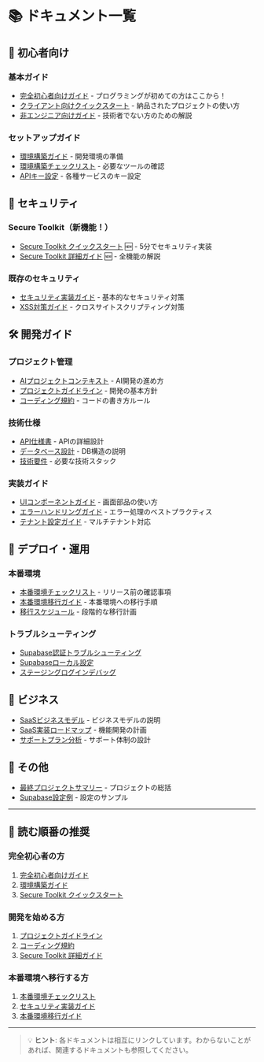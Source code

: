 # 📚 ドキュメント一覧

## 🌟 初心者向け

### 基本ガイド
- [完全初心者向けガイド](./FOR_BEGINNERS.md) - プログラミングが初めての方はここから！
- [クライアント向けクイックスタート](./QUICK_START_FOR_CLIENT.md) - 納品されたプロジェクトの使い方
- [非エンジニア向けガイド](./NON_ENGINEER_GUIDE.md) - 技術者でない方のための解説

### セットアップガイド
- [環境構築ガイド](./ENVIRONMENT_GUIDE.md) - 開発環境の準備
- [環境構築チェックリスト](./ENVIRONMENT_SETUP_CHECKLIST.md) - 必要なツールの確認
- [APIキー設定](./API_KEY_SETUP.md) - 各種サービスのキー設定

## 🔐 セキュリティ

### Secure Toolkit（新機能！）
- [Secure Toolkit クイックスタート](./SECURE_TOOLKIT_QUICK_START.md) 🆕 - 5分でセキュリティ実装
- [Secure Toolkit 詳細ガイド](./SECURE_TOOLKIT_GUIDE.md) 🆕 - 全機能の解説

### 既存のセキュリティ
- [セキュリティ実装ガイド](./SECURITY_IMPLEMENTATION.md) - 基本的なセキュリティ対策
- [XSS対策ガイド](./XSS_PROTECTION_GUIDE.md) - クロスサイトスクリプティング対策

## 🛠️ 開発ガイド

### プロジェクト管理
- [AIプロジェクトコンテキスト](./AI_PROJECT_CONTEXT.md) - AI開発の進め方
- [プロジェクトガイドライン](./PROJECT_GUIDELINES.md) - 開発の基本方針
- [コーディング規約](./CODING_STANDARDS.md) - コードの書き方ルール

### 技術仕様
- [API仕様書](./API_SPECIFICATIONS.md) - APIの詳細設計
- [データベース設計](./DATABASE_SCHEMA.md) - DB構造の説明
- [技術要件](./TECHNICAL_REQUIREMENTS.md) - 必要な技術スタック

### 実装ガイド
- [UIコンポーネントガイド](./UI_COMPONENTS_GUIDE.md) - 画面部品の使い方
- [エラーハンドリングガイド](./ERROR_HANDLING_GUIDE.md) - エラー処理のベストプラクティス
- [テナント設定ガイド](./TENANT_CONFIG_GUIDE.md) - マルチテナント対応

## 🚀 デプロイ・運用

### 本番環境
- [本番環境チェックリスト](./PRODUCTION_CHECKLIST.md) - リリース前の確認事項
- [本番環境移行ガイド](./PRODUCTION_MIGRATION_GUIDE.md) - 本番環境への移行手順
- [移行スケジュール](./MIGRATION_SCHEDULE.md) - 段階的な移行計画

### トラブルシューティング
- [Supabase認証トラブルシューティング](./SUPABASE_AUTH_TROUBLESHOOTING_GUIDE.md)
- [Supabaseローカル設定](./SUPABASE_LOCAL_SETUP.md)
- [ステージングログインデバッグ](./STAGING_LOGIN_DEBUG_GUIDE.md)

## 💼 ビジネス

- [SaaSビジネスモデル](./SAAS_BUSINESS_MODEL.md) - ビジネスモデルの説明
- [SaaS実装ロードマップ](./SAAS_IMPLEMENTATION_ROADMAP.md) - 機能開発の計画
- [サポートプラン分析](./SUPPORT_PLAN_EXCEL_ANALYSIS.md) - サポート体制の設計

## 📝 その他

- [最終プロジェクトサマリー](./FINAL_PROJECT_SUMMARY.md) - プロジェクトの総括
- [Supabase設定例](./supabase_config_example.md) - 設定のサンプル

---

## 🎯 読む順番の推奨

### 完全初心者の方
1. [完全初心者向けガイド](./FOR_BEGINNERS.md)
2. [環境構築ガイド](./ENVIRONMENT_GUIDE.md)
3. [Secure Toolkit クイックスタート](./SECURE_TOOLKIT_QUICK_START.md)

### 開発を始める方
1. [プロジェクトガイドライン](./PROJECT_GUIDELINES.md)
2. [コーディング規約](./CODING_STANDARDS.md)
3. [Secure Toolkit 詳細ガイド](./SECURE_TOOLKIT_GUIDE.md)

### 本番環境へ移行する方
1. [本番環境チェックリスト](./PRODUCTION_CHECKLIST.md)
2. [セキュリティ実装ガイド](./SECURITY_IMPLEMENTATION.md)
3. [本番環境移行ガイド](./PRODUCTION_MIGRATION_GUIDE.md)

---

> 💡 **ヒント**: 各ドキュメントは相互にリンクしています。わからないことがあれば、関連するドキュメントも参照してください。